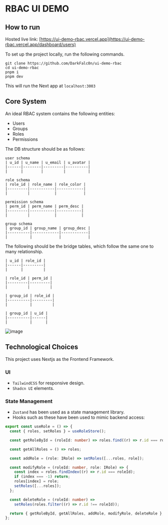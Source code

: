 # RBAC UI DEMO

## How to run

Hosted live link: [https://ui-demo-rbac.vercel.app](https://ui-demo-rbac.vercel.app/dashboard/users)

To set up the project locally, run the following commands.
```
git clone https://github.com/DarkFalc0n/ui-demo-rbac
cd ui-demo-rbac
pnpm i
pnpm dev
```
This will run the Next app at `localhost:3003`

## Core System

An ideal RBAC system contains the following entities: 

- Users
- Groups
- Roles
- Permissions

The DB structure should be as follows:
```
user schema
| u_id | u_name | u_email | u_avatar |
|------|--------|---------|----------|
|      |        |         |          |

role schema
| role_id | role_name | role_color |
|---------|-----------|------------|
|         |           |            |

permission schema
| perm_id | perm_name | perm_desc |
|---------|-----------|-----------|
|         |           |           |

group schema
| group_id | group_name | group_desc |
|----------|------------|------------|
|          |            |            |
```

The following should be the bridge tables, which follow the same one to many relationship.

```
| u_id | role_id |   
|------|---------| 
|      |         |

| role_id | perm_id | 
|---------|---------|
|         |         |   

| group_id | role_id | 
|----------|---------|
|          |         |

| group_id | u_id |
|----------|------|
|          |      |

```
![image](https://github.com/user-attachments/assets/935a6467-13da-42b6-a718-6bbc3b56e02b)



## Technological Choices
This project uses Nextjs as the Frontend Framework.
### UI 
- `TailwindCSS` for responsive design.
- `Shadcn UI` elements.
### State Management
- `Zustand` has been used as a state management library.
- Hooks such as these have been used to mimic backend access:
```ts
export const useRole = () => {
  const { roles, setRoles } = useRoleStore();

  const getRoleById = (roleId: number) => roles.find((r) => r.id === roleId);

  const getAllRoles = () => roles;

  const addRole = (role: IRole) => setRoles([...roles, role]);

  const modifyRole = (roleId: number, role: IRole) => {
    const index = roles.findIndex((r) => r.id === roleId);
    if (index === -1) return;
    roles[index] = role;
    setRoles([...roles]);
  };

  const deleteRole = (roleId: number) =>
    setRoles(roles.filter((r) => r.id !== roleId));

  return { getRoleById, getAllRoles, addRole, modifyRole, deleteRole };
};
```
